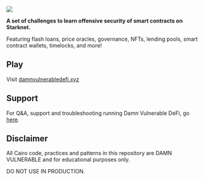 ![](cover.png)

**A set of challenges to learn offensive security of smart contracts on Starknet.**


Featuring flash loans, price oracles, governance, NFTs, lending pools, smart contract wallets, timelocks, and more!

## Play

Visit [damnvulnerabledefi.xyz](https://damnvulnerabledefi.xyz)

## Support

For Q&A, support and troubleshooting running Damn Vulnerable DeFi, go [here](https://github.com/credence0x/damn-vulnerable-defi/discussions/1).

## Disclaimer

All Cairo code, practices and patterns in this repository are DAMN VULNERABLE and for educational purposes only.

DO NOT USE IN PRODUCTION.
